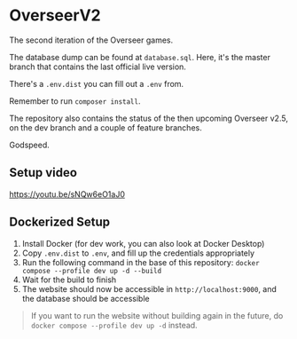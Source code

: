 # OverseerV2

The second iteration of the Overseer games.

The database dump can be found at `database.sql`. Here, it's the master branch that contains the last official live version.

There's a `.env.dist` you can fill out a `.env` from.

Remember to run `composer install`.

The repository also contains the status of the then upcoming Overseer v2.5, on the dev branch and a couple of feature branches.

Godspeed.

## Setup video

https://youtu.be/sNQw6eO1aJ0

## Dockerized Setup

1. Install Docker (for dev work, you can also look at Docker Desktop)
2. Copy `.env.dist` to `.env`, and fill up the credentials appropriately
3. Run the following command in the base of this repository: `docker compose --profile dev up -d --build`
4. Wait for the build to finish
5. The website should now be accessible in `http://localhost:9000`, and the database should be accessible

> If you want to run the website without building again in the future, do `docker compose --profile dev up -d` instead.
